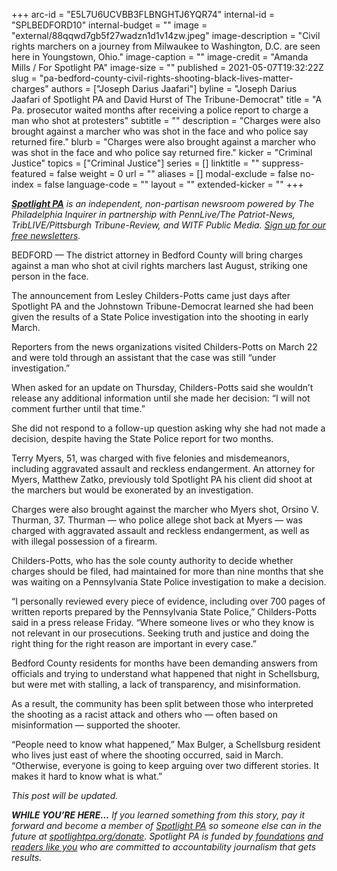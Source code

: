 +++
arc-id = "E5L7U6UCVBB3FLBNGHTJ6YQR74"
internal-id = "SPLBEDFORD10"
internal-budget = ""
image = "external/88qqwd7gb5f27wadzn1d1v14zw.jpeg"
image-description = "Civil rights marchers on a journey from Milwaukee to Washington, D.C. are seen here in Youngstown, Ohio."
image-caption = ""
image-credit = "Amanda Mills / For Spotlight PA"
image-size = ""
published = 2021-05-07T19:32:22Z
slug = "pa-bedford-county-civil-rights-shooting-black-lives-matter-charges"
authors = ["Joseph Darius Jaafari"]
byline = "Joseph Darius Jaafari of Spotlight PA and David Hurst of The Tribune-Democrat"
title = "A Pa. prosecutor waited months after receiving a police report to charge a man who shot at protesters"
subtitle = ""
description = "Charges were also brought against a marcher who was shot in the face and who police say returned fire."
blurb = "Charges were also brought against a marcher who was shot in the face and who police say returned fire."
kicker = "Criminal Justice"
topics = ["Criminal Justice"]
series = []
linktitle = ""
suppress-featured = false
weight = 0
url = ""
aliases = []
modal-exclude = false
no-index = false
language-code = ""
layout = ""
extended-kicker = ""
+++

<a href="https://www.spotlightpa.org/"><i><b>Spotlight PA</b></i></a><i> is an independent, non-partisan newsroom powered by The Philadelphia Inquirer in partnership with PennLive/The Patriot-News, TribLIVE/Pittsburgh Tribune-Review, and WITF Public Media. </i><a href="https://www.spotlightpa.org/newsletters"><i>Sign up for our free newsletters</i></a><i>.</i>

BEDFORD — The district attorney in Bedford County will bring charges against a man who shot at civil rights marchers last August, striking one person in the face.

The announcement from Lesley Childers-Potts came just days after Spotlight PA and the Johnstown Tribune-Democrat learned she had been given the results of a State Police investigation into the shooting in early March.

Reporters from the news organizations visited Childers-Potts on March 22 and were told through an assistant that the case was still “under investigation.”

<script src="https://www.spotlightpa.org/embed.js" async></script><div data-spl-embed-version="1" data-spl-src="https://www.spotlightpa.org/embeds/newsletter/"></div>

When asked for an update on Thursday, Childers-Potts said she wouldn’t release any additional information until she made her decision: “I will not comment further until that time.”

She did not respond to a follow-up question asking why she had not made a decision, despite having the State Police report for two months.

Terry Myers, 51, was charged with five felonies and misdemeanors, including aggravated assault and reckless endangerment. An attorney for Myers, Matthew Zatko, previously told Spotlight PA his client did shoot at the marchers but would be exonerated by an investigation.

Charges were also brought against the marcher who Myers shot, Orsino V. Thurman, 37. Thurman — who police allege shot back at Myers — was charged with aggravated assault and reckless endangerment, as well as with illegal possession of a firearm.

Childers-Potts, who has the sole county authority to decide whether charges should be filed, had maintained for more than nine months that she was waiting on a Pennsylvania State Police investigation to make a decision.

“I personally reviewed every piece of evidence, including over 700 pages of written reports prepared by the Pennsylvania State Police,” Childers-Potts said in a press release Friday. “Where someone lives or who they know is not relevant in our prosecutions. Seeking truth and justice and doing the right thing for the right reason are important in every case.”

<script src="https://www.spotlightpa.org/embed.js" async></script><div data-spl-embed-version="1" data-spl-src="https://www.spotlightpa.org/embeds/donate/?teaser_text=If%20you%20learned%20something%2C%20pay%20it%20forward%20and%20become%20a%20member%20of%20Spotlight%20PA%20so%20someone%20else%20can%20in%20the%20future.%20%3Cb%3EFor%20a%20limited%20time%20only%2C%20all%20contributions%20will%20be%20matched%20dollar-for-dollar%20up%20to%20%2415%2C000.%3C%2Fb%3E"></div>

Bedford County residents for months have been demanding answers from officials and trying to understand what happened that night in Schellsburg, but were met with stalling, a lack of transparency, and misinformation.

As a result, the community has been split between those who interpreted the shooting as a racist attack and others who — often based on misinformation — supported the shooter.

“People need to know what happened,” Max Bulger, a Schellsburg resident who lives just east of where the shooting occurred, said in March. “Otherwise, everyone is going to keep arguing over two different stories. It makes it hard to know what is what.”

<i>This post will be updated.</i>

<i><b>WHILE YOU’RE HERE...</b></i><i> If you learned something from this story, pay it forward and become a member of </i><a href="https://www.spotlightpa.org/"><i>Spotlight PA</i></a><i> so someone else can in the future at </i><a href="http://spotlightpa.org/donate"><i>spotlightpa.org/donate</i></a><i>. Spotlight PA is funded by</i><a href="https://www.spotlightpa.org/support"><i> foundations</i></a><i> </i><a href="https://www.spotlightpa.org/support"><i>and readers like you</i></a><i> who are committed to accountability journalism that gets results.</i>
